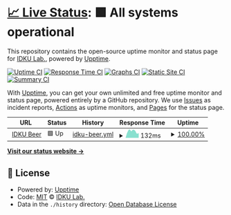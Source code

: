 # [📈 Live Status](https://status.idkulab.com): <!--live status--> **🟩 All systems operational**

This repository contains the open-source uptime monitor and status page for [IDKU Lab.](idkulab.com), powered by [Upptime](https://github.com/upptime/upptime).

[![Uptime CI](https://github.com/idkulab/upptime/workflows/Uptime%20CI/badge.svg)](https://github.com/idkulab/upptime/actions?query=workflow%3A%22Uptime+CI%22)
[![Response Time CI](https://github.com/idkulab/upptime/workflows/Response%20Time%20CI/badge.svg)](https://github.com/idkulab/upptime/actions?query=workflow%3A%22Response+Time+CI%22)
[![Graphs CI](https://github.com/idkulab/upptime/workflows/Graphs%20CI/badge.svg)](https://github.com/idkulab/upptime/actions?query=workflow%3A%22Graphs+CI%22)
[![Static Site CI](https://github.com/idkulab/upptime/workflows/Static%20Site%20CI/badge.svg)](https://github.com/idkulab/upptime/actions?query=workflow%3A%22Static+Site+CI%22)
[![Summary CI](https://github.com/idkulab/upptime/workflows/Summary%20CI/badge.svg)](https://github.com/idkulab/upptime/actions?query=workflow%3A%22Summary+CI%22)

With [Upptime](https://upptime.js.org), you can get your own unlimited and free uptime monitor and status page, powered entirely by a GitHub repository. We use [Issues](https://github.com/idkulab/upptime/issues) as incident reports, [Actions](https://github.com/idkulab/upptime/actions) as uptime monitors, and [Pages](https://status.idkulab.com) for the status page.

<!--start: status pages-->
<!-- This summary is generated by Upptime (https://github.com/upptime/upptime) -->
<!-- Do not edit this manually, your changes will be overwritten -->
<!-- prettier-ignore -->
| URL | Status | History | Response Time | Uptime |
| --- | ------ | ------- | ------------- | ------ |
| <img alt="" src="https://favicons.githubusercontent.com/beer.idkulab.com" height="13"> [IDKU Beer](https://beer.idkulab.com) | 🟩 Up | [idku-beer.yml](https://github.com/idkulab/upptime/commits/HEAD/history/idku-beer.yml) | <details><summary><img alt="Response time graph" src="./graphs/idku-beer/response-time-week.png" height="20"> 132ms</summary><br><a href="https://status.idkulab.com/history/idku-beer"><img alt="Response time 180" src="https://img.shields.io/endpoint?url=https%3A%2F%2Fraw.githubusercontent.com%2Fidkulab%2Fupptime%2FHEAD%2Fapi%2Fidku-beer%2Fresponse-time.json"></a><br><a href="https://status.idkulab.com/history/idku-beer"><img alt="24-hour response time 96" src="https://img.shields.io/endpoint?url=https%3A%2F%2Fraw.githubusercontent.com%2Fidkulab%2Fupptime%2FHEAD%2Fapi%2Fidku-beer%2Fresponse-time-day.json"></a><br><a href="https://status.idkulab.com/history/idku-beer"><img alt="7-day response time 132" src="https://img.shields.io/endpoint?url=https%3A%2F%2Fraw.githubusercontent.com%2Fidkulab%2Fupptime%2FHEAD%2Fapi%2Fidku-beer%2Fresponse-time-week.json"></a><br><a href="https://status.idkulab.com/history/idku-beer"><img alt="30-day response time 153" src="https://img.shields.io/endpoint?url=https%3A%2F%2Fraw.githubusercontent.com%2Fidkulab%2Fupptime%2FHEAD%2Fapi%2Fidku-beer%2Fresponse-time-month.json"></a><br><a href="https://status.idkulab.com/history/idku-beer"><img alt="1-year response time 180" src="https://img.shields.io/endpoint?url=https%3A%2F%2Fraw.githubusercontent.com%2Fidkulab%2Fupptime%2FHEAD%2Fapi%2Fidku-beer%2Fresponse-time-year.json"></a></details> | <details><summary><a href="https://status.idkulab.com/history/idku-beer">100.00%</a></summary><a href="https://status.idkulab.com/history/idku-beer"><img alt="All-time uptime 99.97%" src="https://img.shields.io/endpoint?url=https%3A%2F%2Fraw.githubusercontent.com%2Fidkulab%2Fupptime%2FHEAD%2Fapi%2Fidku-beer%2Fuptime.json"></a><br><a href="https://status.idkulab.com/history/idku-beer"><img alt="24-hour uptime 100.00%" src="https://img.shields.io/endpoint?url=https%3A%2F%2Fraw.githubusercontent.com%2Fidkulab%2Fupptime%2FHEAD%2Fapi%2Fidku-beer%2Fuptime-day.json"></a><br><a href="https://status.idkulab.com/history/idku-beer"><img alt="7-day uptime 100.00%" src="https://img.shields.io/endpoint?url=https%3A%2F%2Fraw.githubusercontent.com%2Fidkulab%2Fupptime%2FHEAD%2Fapi%2Fidku-beer%2Fuptime-week.json"></a><br><a href="https://status.idkulab.com/history/idku-beer"><img alt="30-day uptime 100.00%" src="https://img.shields.io/endpoint?url=https%3A%2F%2Fraw.githubusercontent.com%2Fidkulab%2Fupptime%2FHEAD%2Fapi%2Fidku-beer%2Fuptime-month.json"></a><br><a href="https://status.idkulab.com/history/idku-beer"><img alt="1-year uptime 99.97%" src="https://img.shields.io/endpoint?url=https%3A%2F%2Fraw.githubusercontent.com%2Fidkulab%2Fupptime%2FHEAD%2Fapi%2Fidku-beer%2Fuptime-year.json"></a></details>

<!--end: status pages-->

[**Visit our status website →**](https://status.idkulab.com)

## 📄 License

- Powered by: [Upptime](https://github.com/upptime/upptime)
- Code: [MIT](./LICENSE) © [IDKU Lab.](idkulab.com)
- Data in the `./history` directory: [Open Database License](https://opendatacommons.org/licenses/odbl/1-0/)
